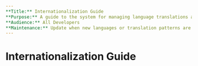 ```yaml
---
**Title:** Internationalization Guide
**Purpose:** A guide to the system for managing language translations and localization.
**Audience:** All Developers
**Maintenance:** Update when new languages or translation patterns are added.
---
```


# Internationalization Guide
